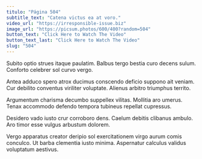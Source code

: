 ```yaml
---
titulo: "Página 504"
subtitle_text: "Catena victus ea at voro."
video_url: "https://irresponsible-issue.biz"
image_url: "https://picsum.photos/600/400?random=504"
button_text: "Click Here to Watch The Video"
button_text_last: "Click Here to Watch The Video"
slug: "504"
---
```


Subito optio strues itaque paulatim. Balbus tergo bestia curo decens sulum. Conforto celebrer sol curvo vergo.

Antea adduco spero atrox ducimus conscendo deficio suppono ait veniam. Cur debilito conventus viriliter voluptate. Alienus arbitro triumphus territo.

Argumentum charisma decumbo suppellex vilitas. Mollitia aro umerus. Tenax accommodo defendo tempora tubineus repellat cupressus.

Desidero vado iusto crur corroboro dens. Caelum debitis clibanus ambulo. Aro timor esse vulgus arbustum dolorem.

Vergo apparatus creator deripio sol exercitationem virgo aurum comis conculco. Ut barba clementia iusto minima. Aspernatur calculus validus voluptatum aestivus.
